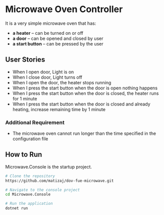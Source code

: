 # Microwave Oven Controller

It is a very simple microwave oven that has:
- **a heater** – can be turned on or off
- **a door** – can be opened and closed by user
- **a start button** – can be pressed by the user

## User Stories

- When I open door, Light is on
- When I close door, Light turns off
- When I open the door, the heater stops running
- When I press the start button when the door is open nothing happens
- When I press the start button when the door is closed, the heater runs for 1 minute
- When I press the start button when the door is closed and already heating, increase remaining time by 1 minute

### Additional Requirement

- The microwave oven cannot run longer than the time specified in the configuration file

## How to Run

Microwave.Console is the startup project.

```bash
# Clone the repository
https://github.com/matizaj/dov-fue-microwave.git

# Navigate to the console project
cd Microwave.Console

# Run the application
dotnet run
```